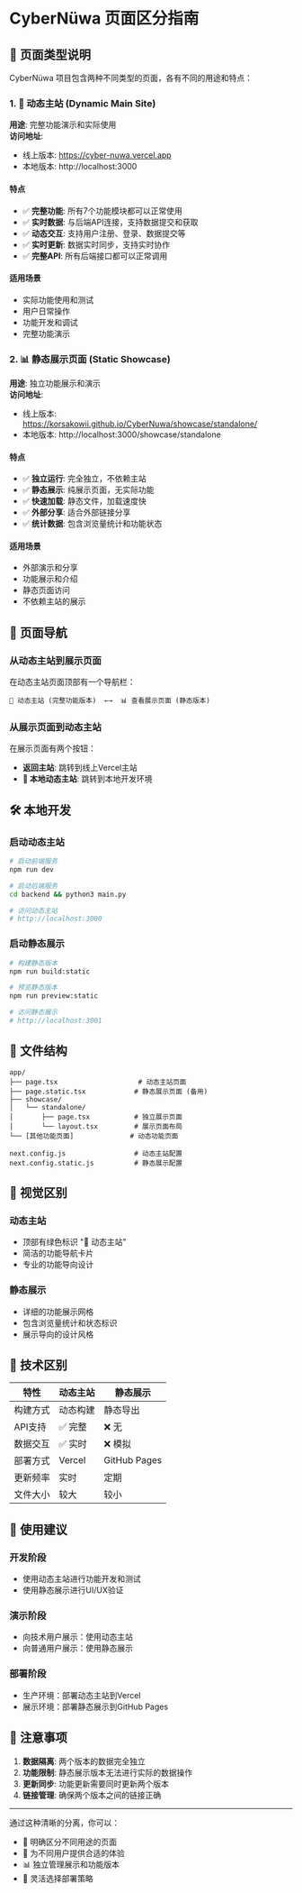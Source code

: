 # CyberNüwa 页面区分指南

## 🎯 页面类型说明

CyberNüwa 项目包含两种不同类型的页面，各有不同的用途和特点：

### 1. 🚀 动态主站 (Dynamic Main Site)

**用途**: 完整功能演示和实际使用  
**访问地址**:

- 线上版本: https://cyber-nuwa.vercel.app
- 本地版本: http://localhost:3000

#### 特点

- ✅ **完整功能**: 所有7个功能模块都可以正常使用
- ✅ **实时数据**: 与后端API连接，支持数据提交和获取
- ✅ **动态交互**: 支持用户注册、登录、数据提交等
- ✅ **实时更新**: 数据实时同步，支持实时协作
- ✅ **完整API**: 所有后端接口都可以正常调用

#### 适用场景

- 实际功能使用和测试
- 用户日常操作
- 功能开发和调试
- 完整功能演示

### 2. 📊 静态展示页面 (Static Showcase)

**用途**: 独立功能展示和演示  
**访问地址**:

- 线上版本: https://korsakowii.github.io/CyberNuwa/showcase/standalone/
- 本地版本: http://localhost:3000/showcase/standalone

#### 特点

- ✅ **独立运行**: 完全独立，不依赖主站
- ✅ **静态展示**: 纯展示页面，无实际功能
- ✅ **快速加载**: 静态文件，加载速度快
- ✅ **外部分享**: 适合外部链接分享
- ✅ **统计数据**: 包含浏览量统计和功能状态

#### 适用场景

- 外部演示和分享
- 功能展示和介绍
- 静态页面访问
- 不依赖主站的展示

## 🔄 页面导航

### 从动态主站到展示页面

在动态主站页面顶部有一个导航栏：

```
🚀 动态主站 (完整功能版本)  ←→  📊 查看展示页面 (静态版本)
```

### 从展示页面到动态主站

在展示页面有两个按钮：

- **返回主站**: 跳转到线上Vercel主站
- **🚀 本地动态主站**: 跳转到本地开发环境

## 🛠️ 本地开发

### 启动动态主站

```bash
# 启动前端服务
npm run dev

# 启动后端服务
cd backend && python3 main.py

# 访问动态主站
# http://localhost:3000
```

### 启动静态展示

```bash
# 构建静态版本
npm run build:static

# 预览静态版本
npm run preview:static

# 访问静态展示
# http://localhost:3001
```

## 📁 文件结构

```
app/
├── page.tsx                    # 动态主站页面
├── page.static.tsx            # 静态展示页面 (备用)
├── showcase/
│   └── standalone/
│       ├── page.tsx           # 独立展示页面
│       └── layout.tsx         # 展示页面布局
└── [其他功能页面]              # 动态功能页面

next.config.js                 # 动态主站配置
next.config.static.js          # 静态展示配置
```

## 🎨 视觉区别

### 动态主站

- 顶部有绿色标识 "🚀 动态主站"
- 简洁的功能导航卡片
- 专业的功能导向设计

### 静态展示

- 详细的功能展示网格
- 包含浏览量统计和状态标识
- 展示导向的设计风格

## 🔧 技术区别

| 特性     | 动态主站 | 静态展示     |
| -------- | -------- | ------------ |
| 构建方式 | 动态构建 | 静态导出     |
| API支持  | ✅ 完整  | ❌ 无        |
| 数据交互 | ✅ 实时  | ❌ 模拟      |
| 部署方式 | Vercel   | GitHub Pages |
| 更新频率 | 实时     | 定期         |
| 文件大小 | 较大     | 较小         |

## 🚀 使用建议

### 开发阶段

- 使用动态主站进行功能开发和测试
- 使用静态展示进行UI/UX验证

### 演示阶段

- 向技术用户展示：使用动态主站
- 向普通用户展示：使用静态展示

### 部署阶段

- 生产环境：部署动态主站到Vercel
- 展示环境：部署静态展示到GitHub Pages

## 📝 注意事项

1. **数据隔离**: 两个版本的数据完全独立
2. **功能限制**: 静态展示版本无法进行实际的数据操作
3. **更新同步**: 功能更新需要同时更新两个版本
4. **链接管理**: 确保两个版本之间的链接正确

---

通过这种清晰的分离，你可以：

- 🎯 明确区分不同用途的页面
- 🚀 为不同用户提供合适的体验
- 📊 独立管理展示和功能版本
- 🔧 灵活选择部署策略

